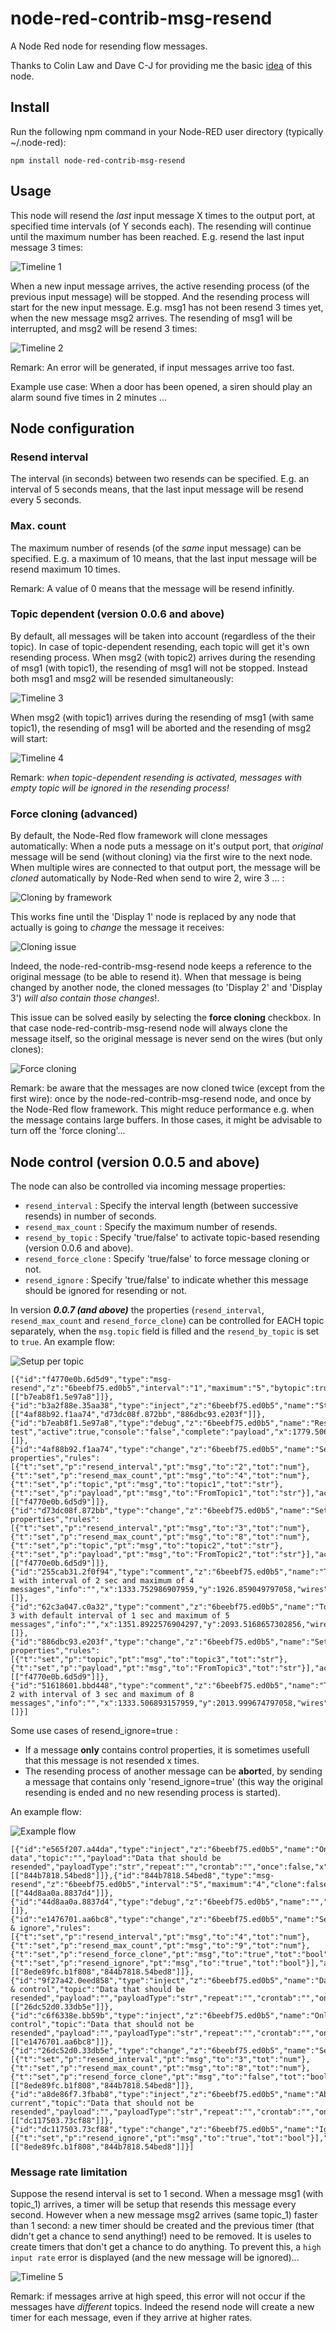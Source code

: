 # node-red-contrib-msg-resend
A Node Red node for resending flow messages.

Thanks to Colin Law and Dave C-J for providing me the basic [idea](https://groups.google.com/forum/#!searchin/node-red/butenaers/node-red/lAPYt5fxyUM/anAiSRkiFgAJ) of this node. 

## Install
Run the following npm command in your Node-RED user directory (typically ~/.node-red):
```
npm install node-red-contrib-msg-resend
```

## Usage
This node will resend the *last* input message X times to the output port, at specified time intervals (of Y seconds each).  The resending will continue until the maximum number has been reached.  E.g. resend the last input message 3 times:

![Timeline 1](https://raw.githubusercontent.com/bartbutenaers/node-red-contrib-msg-resend/master/images/timeline1.png)

When a new input message arrives, the active resending process (of the previous input message) will be stopped.  And the resending process will start for the new input message.  E.g. msg1 has not been resend 3 times yet, when the new message msg2 arrives.  The resending of msg1 will be interrupted, and msg2 will be resend 3 times:

![Timeline 2](https://raw.githubusercontent.com/bartbutenaers/node-red-contrib-msg-resend/master/images/timeline2.png)

Remark: An error will be generated, if input messages arrive too fast.

Example use case: When a door has been opened, a siren should play an alarm sound five times in 2 minutes ...

## Node configuration

### Resend interval
The interval (in seconds) between two resends can be specified.  E.g. an interval of 5 seconds means, that the last input message will be resend every 5 seconds.

### Max. count
The maximum number of resends (of the *same* input message) can be specified.  E.g. a maximum of 10 means, that the last input message will be resend maximum 10 times.

Remark: A value of 0 means that the message will be resend infinitly.

### Topic dependent (version 0.0.6 and above)
By default, all messages will be taken into account (regardless of the their topic).  In case of topic-dependent resending, each topic will get it's own resending process.  When msg2 (with topic2) arrives during the resending of msg1 (with topic1), the resending of msg1 will not be stopped.  Instead both msg1 and msg2 will be resended simultaneously:

![Timeline 3](https://raw.githubusercontent.com/bartbutenaers/node-red-contrib-msg-resend/master/images/timeline3.png)

When msg2 (with topic1) arrives during the resending of msg1 (with same topic1), the resending of msg1 will be aborted and the resending of msg2 will start:

![Timeline 4](https://raw.githubusercontent.com/bartbutenaers/node-red-contrib-msg-resend/master/images/timeline4.png)

Remark: *when topic-dependent resending is activated, messages with empty topic will be ignored in the resending process!*

### Force cloning (advanced)
By default, the Node-Red flow framework will clone messages automatically: When a node puts a message on it's output port, that *original* message will be send (without cloning) via the first wire to the next node.  When multiple wires are connected to that output port, the message will be *cloned* automatically by Node-Red when send to wire 2, wire 3 ... :

![Cloning by framework](https://raw.githubusercontent.com/bartbutenaers/node-red-contrib-msg-resend/master/images/Framework_cloning.png)

This works fine until the 'Display 1' node is replaced by any node that actually is going to *change* the message it receives: 

![Cloning issue](https://raw.githubusercontent.com/bartbutenaers/node-red-contrib-msg-resend/master/images/Cloning_issue.png)

Indeed, the node-red-contrib-msg-resend node keeps a reference to the original message (to be able to resend it).  When that message is being changed by another node, the cloned messages (to 'Display 2' and 'Display 3') *will also contain those changes*!.

This issue can be solved easily by selecting the **force cloning** checkbox.  In that case node-red-contrib-msg-resend node will always clone the message itself, so the original message is never send on the wires (but only clones):

![Force cloning](https://raw.githubusercontent.com/bartbutenaers/node-red-contrib-msg-resend/master/images/Force_cloning.png)

Remark: be aware that the messages are now cloned twice (except from the first wire): once by the node-red-contrib-msg-resend node, and once by the Node-Red flow framework.  This might reduce performance e.g. when the message contains large buffers.  In those cases, it might be advisable to turn off the 'force cloning'...

## Node control (version 0.0.5 and above)
The node can also be controlled via incoming message properties:

* `resend_interval` : Specify the interval length (between successive resends) in number of seconds.
* `resend_max_count` : Specify the maximum number of resends.
* `resend_by_topic` : Specify 'true/false' to activate topic-based resending (version 0.0.6 and above).
* `resend_force_clone` : Specify 'true/false' to force message cloning or not.
* `resend_ignore` : Specify 'true/false' to indicate whether this message should be ignored for resending or not.  

In version ***0.0.7 (and above)*** the properties (`resend_interval`, `resend_max_count` and `resend_force_clone`) can be controlled for EACH topic separately, when the `msg.topic` field is filled and the `resend_by_topic` is set to `true`.  An example flow:

![Setup per topic](https://raw.githubusercontent.com/bartbutenaers/node-red-contrib-msg-resend/master/images/timeline6.png)

```
[{"id":"f4770e0b.6d5d9","type":"msg-resend","z":"6beebf75.ed0b5","interval":"1","maximum":"5","bytopic":true,"clone":false,"name":"TopicResending","x":1594.506923675537,"y":2126.75,"wires":[["b7eab8f1.5e97a8"]]},{"id":"b3a2f88e.35aa38","type":"inject","z":"6beebf75.ed0b5","name":"Start","topic":"","payload":"","payloadType":"str","repeat":"","crontab":"","once":false,"x":1200.5,"y":1964.5517873764038,"wires":[["4af88b92.f1aa74","d73dc08f.872bb","886dbc93.e203f"]]},{"id":"b7eab8f1.5e97a8","type":"debug","z":"6beebf75.ed0b5","name":"Resend test","active":true,"console":"false","complete":"payload","x":1779.506923675537,"y":2126.6631774902344,"wires":[]},{"id":"4af88b92.f1aa74","type":"change","z":"6beebf75.ed0b5","name":"Set properties","rules":[{"t":"set","p":"resend_interval","pt":"msg","to":"2","tot":"num"},{"t":"set","p":"resend_max_count","pt":"msg","to":"4","tot":"num"},{"t":"set","p":"topic","pt":"msg","to":"topic1","tot":"str"},{"t":"set","p":"payload","pt":"msg","to":"FromTopic1","tot":"str"}],"action":"","property":"","from":"","to":"","reg":false,"x":1379.7452087402344,"y":1964.8592519760132,"wires":[["f4770e0b.6d5d9"]]},{"id":"d73dc08f.872bb","type":"change","z":"6beebf75.ed0b5","name":"Set properties","rules":[{"t":"set","p":"resend_interval","pt":"msg","to":"3","tot":"num"},{"t":"set","p":"resend_max_count","pt":"msg","to":"8","tot":"num"},{"t":"set","p":"topic","pt":"msg","to":"topic2","tot":"str"},{"t":"set","p":"payload","pt":"msg","to":"FromTopic2","tot":"str"}],"action":"","property":"","from":"","to":"","reg":false,"x":1377.5069198608398,"y":2046.9998474121094,"wires":[["f4770e0b.6d5d9"]]},{"id":"255cab31.2f0f94","type":"comment","z":"6beebf75.ed0b5","name":"Topic 1 with interval of 2 sec and maximum of 4 messages","info":"","x":1333.752986907959,"y":1926.859049797058,"wires":[]},{"id":"62c3a047.c0a32","type":"comment","z":"6beebf75.ed0b5","name":"Topic 3 with default interval of 1 sec and maximum of 5 messages","info":"","x":1351.8922576904297,"y":2093.5168657302856,"wires":[]},{"id":"886dbc93.e203f","type":"change","z":"6beebf75.ed0b5","name":"Set properties","rules":[{"t":"set","p":"topic","pt":"msg","to":"topic3","tot":"str"},{"t":"set","p":"payload","pt":"msg","to":"FromTopic3","tot":"str"}],"action":"","property":"","from":"","to":"","reg":false,"x":1376.506893157959,"y":2126.749674797058,"wires":[["f4770e0b.6d5d9"]]},{"id":"51618601.bbd448","type":"comment","z":"6beebf75.ed0b5","name":"Topic 2 with interval of 3 sec and maximum of 8 messages","info":"","x":1333.506893157959,"y":2013.999674797058,"wires":[]}]
```

Some use cases of resend_ignore=true :
* If a message **only** contains control properties, it is sometimes usefull that this message is not resended x times.  
* The resending process of another message can be **abort**ed, by sending a message that contains only 'resend_ignore=true' (this way the original resending is ended and no new resending process is started).

An example flow:

![Example flow](https://raw.githubusercontent.com/bartbutenaers/node-red-contrib-msg-resend/master/images/Control_via_msg.png)

```
[{"id":"e565f207.a44da","type":"inject","z":"6beebf75.ed0b5","name":"Only data","topic":"","payload":"Data that should be resended","payloadType":"str","repeat":"","crontab":"","once":false,"x":272.89573669433594,"y":1329.4446411132812,"wires":[["844b7818.54bed8"]]},{"id":"844b7818.54bed8","type":"msg-resend","z":"6beebf75.ed0b5","interval":"5","maximum":"4","clone":false,"name":"","x":748.2776947021484,"y":1329.7153930664062,"wires":[["44d8aa0a.8837d4"]]},{"id":"44d8aa0a.8837d4","type":"debug","z":"6beebf75.ed0b5","name":"","active":true,"console":"false","complete":"true","x":919.8957366943359,"y":1329.4446411132812,"wires":[]},{"id":"e1476701.aa6bc8","type":"change","z":"6beebf75.ed0b5","name":"Settings & ignore","rules":[{"t":"set","p":"resend_interval","pt":"msg","to":"4","tot":"num"},{"t":"set","p":"resend_max_count","pt":"msg","to":"9","tot":"num"},{"t":"set","p":"resend_force_clone","pt":"msg","to":"true","tot":"bool"},{"t":"set","p":"resend_ignore","pt":"msg","to":"true","tot":"bool"}],"action":"","property":"","from":"","to":"","reg":false,"x":485.89573669433594,"y":1429.4446411132812,"wires":[["8ede89fc.b1f808","844b7818.54bed8"]]},{"id":"9f27a42.0eed858","type":"inject","z":"6beebf75.ed0b5","name":"Data & control","topic":"Data that should be resended","payload":"","payloadType":"str","repeat":"","crontab":"","once":false,"x":280.89581298828125,"y":1380.444580078125,"wires":[["26dc52d0.33db5e"]]},{"id":"c6f6338e.bb59b","type":"inject","z":"6beebf75.ed0b5","name":"Only control","topic":"Data that should not be resended","payload":"","payloadType":"str","repeat":"","crontab":"","once":false,"x":280.89581298828125,"y":1429.444580078125,"wires":[["e1476701.aa6bc8"]]},{"id":"26dc52d0.33db5e","type":"change","z":"6beebf75.ed0b5","name":"Settings","rules":[{"t":"set","p":"resend_interval","pt":"msg","to":"3","tot":"num"},{"t":"set","p":"resend_max_count","pt":"msg","to":"8","tot":"num"},{"t":"set","p":"resend_force_clone","pt":"msg","to":"false","tot":"bool"}],"action":"","property":"","from":"","to":"","reg":false,"x":514.8957366943359,"y":1380.4446411132812,"wires":[["8ede89fc.b1f808","844b7818.54bed8"]]},{"id":"a8de86f7.3fbab8","type":"inject","z":"6beebf75.ed0b5","name":"Abort current","topic":"Data that should not be resended","payload":"","payloadType":"str","repeat":"","crontab":"","once":false,"x":279.89581298828125,"y":1479.444580078125,"wires":[["dc117503.73cf88"]]},{"id":"dc117503.73cf88","type":"change","z":"6beebf75.ed0b5","name":"Ignore","rules":[{"t":"set","p":"resend_ignore","pt":"msg","to":"true","tot":"bool"}],"action":"","property":"","from":"","to":"","reg":false,"x":524.8958129882812,"y":1479.444580078125,"wires":[["8ede89fc.b1f808","844b7818.54bed8"]]}]
```

### Message rate limitation
Suppose the resend interval is set to 1 second. When a message msg1 (with topic_1) arrives, a timer will be setup that resends this message every second. However when a new message msg2 arrives (same topic_1) faster than 1 second: a new timer should be created and the previous timer (that didn't get a chance to send anything!) need to be removed. It is useles to create timers that don't get a chance to do anything. To prevent this, a `high input rate` error is displayed (and the new message will be ignored)...

![Timeline 5](https://raw.githubusercontent.com/bartbutenaers/node-red-contrib-msg-resend/master/images/timeline5.png)

Remark: if messages arrive at high speed, this error will not occur if the messages have *different* topics.  Indeed the resend node will create a new timer for each message, even if they arrive at higher rates.
